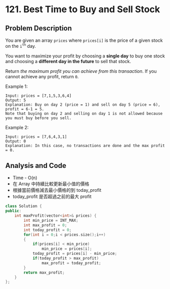 # 121. Best Time to Buy and Sell Stock

## Problem Description

You are given an array `prices` where `prices[i]` is the price of a given stock on the `i`<sup>`th`</sup> day.

You want to maximize your profit by choosing a **single day** to buy one stock and choosing a **different day in the future** to sell that stock.

Return _the maximum profit you can achieve from this transaction_. If you cannot achieve any profit, return `0`.

Example 1:

```
Input: prices = [7,1,5,3,6,4]
Output: 5
Explanation: Buy on day 2 (price = 1) and sell on day 5 (price = 6), profit = 6-1 = 5.
Note that buying on day 2 and selling on day 1 is not allowed because you must buy before you sell.
```

Example 2:

```
Input: prices = [7,6,4,3,1]
Output: 0
Explanation: In this case, no transactions are done and the max profit = 0.
```

## Analysis and Code

- Time - O(n)
- 在 Array 中持續比較更新最小值的價格
- 根據當前價格減去最小價格的到 today_profit
- today_profit 是否超過之前的最大 profit

```C++
class Solution {
public:
    int maxProfit(vector<int>& prices) {
        int min_price = INT_MAX;
        int max_profit = 0;
        int today_profit = 0;
        for(int i = 0;i < prices.size();i++)
        {
            if(prices[i] < min_price)
                min_price = prices[i];
            today_profit = prices[i] - min_price;
            if(today_profit > max_profit)
                max_profit = today_profit;
        }
        return max_profit;
    }
};
```
